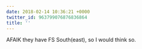 ```yaml
---
date: 2018-02-14 10:36:21 +0000
twitter_id: 963799076876836864
title: ''
---
```




AFAIK they have FS South(east), so I would think so.
